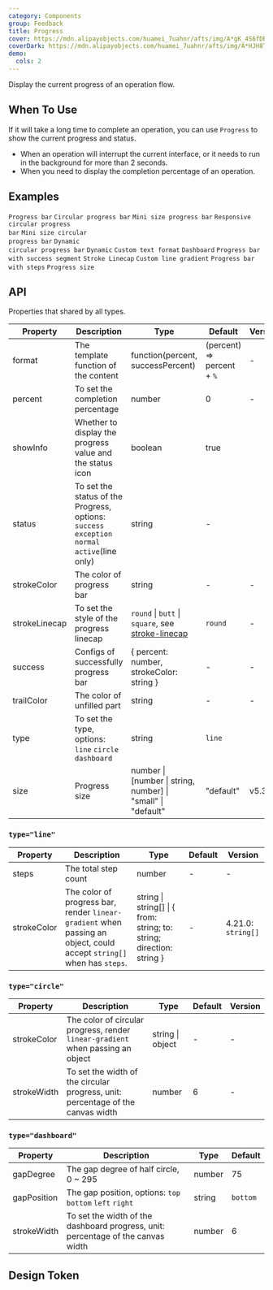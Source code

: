 ```yaml
---
category: Components
group: Feedback
title: Progress
cover: https://mdn.alipayobjects.com/huamei_7uahnr/afts/img/A*gK_4S6fDRfgAAAAAAAAAAAAADrJ8AQ/original
coverDark: https://mdn.alipayobjects.com/huamei_7uahnr/afts/img/A*HJH8Tb1lcYAAAAAAAAAAAAAADrJ8AQ/original
demo:
  cols: 2
---
```


Display the current progress of an operation flow.

## When To Use

If it will take a long time to complete an operation, you can use `Progress` to show the current progress and status.

- When an operation will interrupt the current interface, or it needs to run in the background for more than 2 seconds.
- When you need to display the completion percentage of an operation.

## Examples

<!-- prettier-ignore -->
<code src="./demo/line.tsx">Progress bar</code>
<code src="./demo/circle.tsx">Circular progress bar</code>
<code src="./demo/line-mini.tsx">Mini size progress bar</code>
<code src="./demo/circle-micro.tsx">Responsive circular progress bar</code>
<code src="./demo/circle-mini.tsx">Mini size circular progress bar</code>
<code src="./demo/circle-dynamic.tsx">Dynamic circular progress bar</code>
<code src="./demo/dynamic.tsx">Dynamic</code>
<code src="./demo/format.tsx">Custom text format</code>
<code src="./demo/dashboard.tsx">Dashboard</code>
<code src="./demo/segment.tsx">Progress bar with success segment</code>
<code src="./demo/linecap.tsx">Stroke Linecap</code>
<code src="./demo/gradient-line.tsx">Custom line gradient</code>
<code src="./demo/steps.tsx">Progress bar with steps</code>
<code src="./demo/size.tsx">Progress size</code>

## API

Properties that shared by all types.

| Property | Description | Type | Default | Version |
| --- | --- | --- | --- | --- |
| format | The template function of the content | function(percent, successPercent) | (percent) => percent + `%` | - |
| percent | To set the completion percentage | number | 0 | - |
| showInfo | Whether to display the progress value and the status icon | boolean | true |
| status | To set the status of the Progress, options: `success` `exception` `normal` `active`(line only) | string | - |
| strokeColor | The color of progress bar | string | - | - |
| strokeLinecap | To set the style of the progress linecap | `round` \| `butt` \| `square`, see [stroke-linecap](https://developer.mozilla.org/docs/Web/SVG/Attribute/stroke-linecap) | `round` | - |
| success | Configs of successfully progress bar | { percent: number, strokeColor: string } | - | - |
| trailColor | The color of unfilled part | string | - | - |
| type | To set the type, options: `line` `circle` `dashboard` | string | `line` |
| size | Progress size | number \| \[number \| string, number] \| "small" \| "default" | "default" | v5.3.0 |

### `type="line"`

| Property | Description | Type | Default | Version |
| --- | --- | --- | --- | --- |
| steps | The total step count | number | - | - |
| strokeColor | The color of progress bar, render `linear-gradient` when passing an object, could accept `string[]` when has `steps`. | string \| string[] \| { from: string; to: string; direction: string } | - | 4.21.0: `string[]` |

### `type="circle"`

| Property | Description | Type | Default | Version |
| --- | --- | --- | --- | --- |
| strokeColor | The color of circular progress, render `linear-gradient` when passing an object | string \| object | - | - |
| strokeWidth | To set the width of the circular progress, unit: percentage of the canvas width | number | 6 | - |

### `type="dashboard"`

| Property | Description | Type | Default |
| --- | --- | --- | --- |
| gapDegree | The gap degree of half circle, 0 ~ 295 | number | 75 |
| gapPosition | The gap position, options: `top` `bottom` `left` `right` | string | `bottom` |
| strokeWidth | To set the width of the dashboard progress, unit: percentage of the canvas width | number | 6 |

## Design Token

<ComponentTokenTable component="Progress"></ComponentTokenTable>
